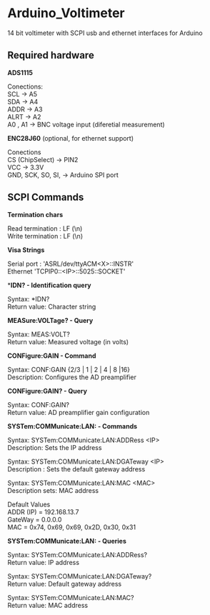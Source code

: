 # Arduino_Voltimeter
14 bit voltimeter with SCPI usb and ethernet interfaces for Arduino

## Required hardware

**ADS1115**
>
Conections:  
SCL -> A5  
SDA -> A4  
ADDR -> A3  
ALRT -> A2  
A0 , A1 -> BNC voltage input  (diferetial measurement)

**ENC28J60** (optional, for ethernet support)
>
Conections  
CS (ChipSelect) -> PIN2  
VCC -> 3.3V  
GND, SCK, SO, SI, -> Arduino SPI port

## SCPI Commands

**Termination chars**
>
Read termination : LF (\n)  
Write termination : LF (\n)

**Visa Strings**
>
Serial port : 'ASRL/dev/ttyACM<X\>::INSTR'  
Ethernet 'TCPIP0::<IP\>::5025::SOCKET'

***IDN? - Identification query**
>
Syntax: *IDN?  
Return value: Character string

**MEASure:VOLTage? - Query**
>
Syntax: MEAS:VOLT?  
Return value: Measured voltage (in volts)

**CONFigure:GAIN - Command**
>
Syntax: CONF:GAIN {2/3 | 1 | 2 | 4 | 8 |16}  
Description: Configures the AD preamplifier 

**CONFigure:GAIN? - Query**
>
Syntax: CONF:GAIN?  
Return value: AD preamplifier gain configuration

**SYSTem:COMMunicate:LAN: - Commands**  
>
Syntax: SYSTem:COMMunicate:LAN:ADDRess <IP\>  
Description: Sets the IP address 
>
Syntax: SYSTem:COMMunicate:LAN:DGATeway <IP\>  
Description : Sets the default gateway address
>
Syntax: SYSTem:COMMunicate:LAN:MAC <MAC\>  
Description sets: MAC address
>
Default Values  
ADDR (IP) = 192.168.13.7  
GateWay = 0.0.0.0  
MAC = 0x74, 0x69, 0x69, 0x2D, 0x30, 0x31


**SYSTem:COMMunicate:LAN: - Queries**
>
Syntax: SYSTem:COMMunicate:LAN:ADDRess?  
Return value: IP address
>
Syntax: SYSTem:COMMunicate:LAN:DGATeway?  
Return value: Default gateway address
>
Syntax: SYSTem:COMMunicate:LAN:MAC?  
Return value: MAC address
